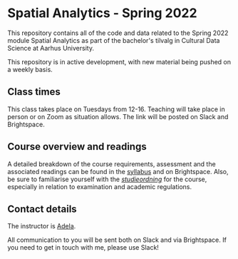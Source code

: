 # Spatial Analytics - Spring 2022

This repository contains all of the code and data related to the Spring 2022 module Spatial Analytics as part of the bachelor's tilvalg in Cultural Data Science at Aarhus University.

This repository is in active development, with new material being pushed on a weekly basis.

## Class times
This class takes place on Tuesdays from 12-16. Teaching will take place in person or on Zoom as situation allows. The link will be posted on Slack and Brightspace.

## Course overview and readings
A detailed breakdown of the course requirements, assessment and the associated readings can be found in the [syllabus](https://docs.google.com/document/d/1YRdy6feIwfROrirjega6aZ9f36_ahvku2qBhamJ9-js/edit) and on Brightspace. Also, be sure to familiarise yourself with the [_studieordning_](https://eddiprod.au.dk/EDDI/webservices/DokOrdningService.cfc?method=visGodkendtOrdning&dokOrdningId=15952&sprog=en) for the course, especially in relation to examination and academic regulations.

## Contact details
The instructor is [Adela](https://pure.au.dk/portal/da/persons/adela-sobotkova(2b586b3a-ca43-404e-b68c-113ec08b4ee9).html).

All communication to you will be sent both on Slack and via Brightspace. If you need to get in touch with me, please use Slack!
